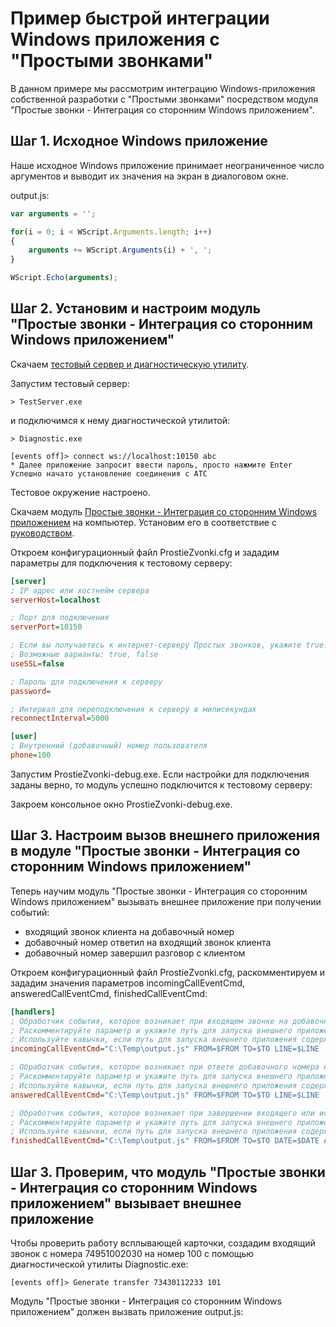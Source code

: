 Пример быстрой интеграции Windows приложения с "Простыми звонками"
==========================================================

В данном примере мы рассмотрим интеграцию Windows-приложения собственной разработки с "Простыми звонками" посредством модуля "Простые звонки - Интеграция со сторонним Windows приложением". 


Шаг 1. Исходное Windows приложение
--------------------------

Наше исходное Windows приложение принимает неограниченное число аргументов и выводит их значения на экран в диалоговом окне.

output.js:

```js
var arguments = '';

for(i = 0; i < WScript.Arguments.length; i++) 
{
	arguments += WScript.Arguments(i) + ', ';	
} 

WScript.Echo(arguments);
```

Шаг 2. Установим и настроим модуль "Простые звонки - Интеграция со сторонним Windows приложением"
--------------------------------------

Скачаем [тестовый сервер и диагностическую утилиту](https://github.com/vedisoft/pz-developer-tools).

Запустим тестовый сервер:

```
> TestServer.exe
```
	
и подключимся к нему диагностической утилитой:

```
> Diagnostic.exe

[events off]> connect ws://localhost:10150 abc
* Далее приложение запросит ввести пароль, просто нажмите Enter
Успешно начато установление соединения с АТС
```

Тестовое окружение настроено.

Скачаем модуль [Простые звонки - Интеграция со сторонним Windows приложением](http://prostiezvonki.ru/installs/ProstieZvonki_Integraciya_s_Windows_Prilozheniem.zip) на компьютер. Установим его в соответствие с [руководством](http://prostiezvonki.ru/documents/Ustanovka_nastroyka_Integraciya_s_Windows_Prilozheniem.pdf).

Откроем конфигурационный файл ProstieZvonki.cfg и зададим параметры для подключения к тестовому серверу:

```ini
[server]
; IP адрес или хостнейм сервера
serverHost=localhost

; Порт для подключения
serverPort=10150

; Если вы получаетесь к интернет-серверу Простых звонков, укажите true.
; Возможные варианты: true, false
useSSL=false

; Пароль для подключения к серверу
password=

; Интервал для переподключения к серверу в милисекундах
reconnectInterval=5000

[user]
; Внутренний (добавочный) номер пользователя
phone=100
```

Запустим ProstieZvonki-debug.exe. Если настройки для подключения заданы верно, то модуль успешно подключится к тестовому серверу:

Закроем консольное окно ProstieZvonki-debug.exe.


Шаг 3. Настроим вызов внешнего приложения в модуле "Простые звонки - Интеграция со сторонним Windows приложением"
--------------------------------------

Теперь научим модуль "Простые звонки - Интеграция со сторонним Windows приложением" вызывать внешнее приложение при получении событий:
- входящий звонок клиента на добавочный номер
- добавочный номер ответил на входящий звонок клиента
- добавочный номер завершил разговор с клиентом

Откроем конфигурационный файл ProstieZvonki.cfg, раскомментируем и зададим значения параметров incomingCallEventCmd, answeredCallEventCmd, finishedCallEventCmd:

```ini
[handlers]
; Обработчик события, которое возникает при входящем звонке на добавочный номер (зазвонил телефон). 
; Раскомментируйте параметр и укажите путь для запуска внешнего приложения. 
; Используйте кавычки, если путь для запуска внешнего приложения содержит пробелы.
incomingCallEventCmd="C:\Temp\output.js" FROM=$FROM TO=$TO LINE=$LINE

; Обработчик события, которое возникает при ответе добавочного номера на входящий звонок (пользователь поднял трубку). 
; Раскомментируйте параметр и укажите путь для запуска внешнего приложения. 
; Используйте кавычки, если путь для запуска внешнего приложения содержит пробелы.
answeredCallEventCmd="C:\Temp\output.js" FROM=$FROM TO=$TO LINE=$LINE

; Обработчик события, которое возникает при завершении входящего или исходящего звонка на добавочном номере (сотрудник положил трубку). 
; Раскомментируйте параметр и укажите путь для запуска внешнего приложения. 
; Используйте кавычки, если путь для запуска внешнего приложения содержит пробелы.
finishedCallEventCmd="C:\Temp\output.js" FROM=$FROM TO=$TO DATE=$DATE AUDIO=$AUDIO DURATION=$DURATION DIRECTION=$DIRECTION LINE=$LINE
```

Шаг 3. Проверим, что модуль "Простые звонки - Интеграция со сторонним Windows приложением" вызывает внешнее приложение
--------------------------------------

Чтобы проверить работу всплывающей карточки, создадим входящий звонок с номера 74951002030 на номер 100 с помощью диагностической утилиты Diagnostic.exe:

```
[events off]> Generate transfer 73430112233 101
```

Модуль "Простые звонки - Интеграция со сторонним Windows приложением" должен вызвать приложение output.js:

